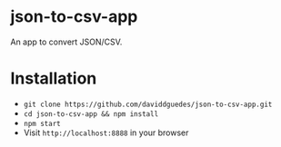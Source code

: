 # json-to-csv-app
An app to convert JSON/CSV.

# Installation

* `git clone https://github.com/daviddguedes/json-to-csv-app.git`
* `cd json-to-csv-app && npm install`
* `npm start`
* Visit `http://localhost:8888` in your browser
